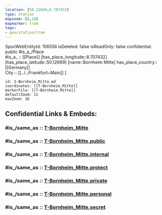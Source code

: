 ```yaml
---
location: [50.12669,8.707432] 
type: Station 
mapzoom: [8,18] 
mapmarker: tram 
tags:
- geo/station/tram
---
```

SpocWebEntityId: 156558
isDeleted: false
isReadOnly: false
confidential: public
#is_a_/Place  
#is_a_ :: [[Place]] 
[has_place_longitude::8.707432] 
[has_place_latitude::50.12669] 
[name::Bornheim Mitte] 
has_place_country:: [[Germany]]  
City :: [[../../Frankfurt~Main]] ] 


```leaflet
id: S-Bornheim_Mitte.md
coordinates: [[T-Bornheim_Mitte]] 
markerFile: [[T-Bornheim_Mitte]] 
defaultZoom: 11 
maxZoom: 18
```


## Confidential Links & Embeds: 

### #is_/same_as :: [T-Bornheim_Mitte](/_Standards/Earth/Continent/Europe/Europe~Central/Germany/Germany~West/Hessen/counties~Hessen/Frankfurt~Main/Stations-FFM~T/T-Bornheim_Mitte.md) 

### #is_/same_as :: [T-Bornheim_Mitte.public](/_public/Earth/Continent/Europe/Europe~Central/Germany/Germany~West/Hessen/counties~Hessen/Frankfurt~Main/Stations-FFM~T/T-Bornheim_Mitte.public.md) 

### #is_/same_as :: [T-Bornheim_Mitte.internal](/_internal/Earth/Continent/Europe/Europe~Central/Germany/Germany~West/Hessen/counties~Hessen/Frankfurt~Main/Stations-FFM~T/T-Bornheim_Mitte.internal.md) 

### #is_/same_as :: [T-Bornheim_Mitte.protect](/_protect/Earth/Continent/Europe/Europe~Central/Germany/Germany~West/Hessen/counties~Hessen/Frankfurt~Main/Stations-FFM~T/T-Bornheim_Mitte.protect.md) 

### #is_/same_as :: [T-Bornheim_Mitte.private](/_private/Earth/Continent/Europe/Europe~Central/Germany/Germany~West/Hessen/counties~Hessen/Frankfurt~Main/Stations-FFM~T/T-Bornheim_Mitte.private.md) 

### #is_/same_as :: [T-Bornheim_Mitte.personal](/_personal/Earth/Continent/Europe/Europe~Central/Germany/Germany~West/Hessen/counties~Hessen/Frankfurt~Main/Stations-FFM~T/T-Bornheim_Mitte.personal.md) 

### #is_/same_as :: [T-Bornheim_Mitte.secret](/_secret/Earth/Continent/Europe/Europe~Central/Germany/Germany~West/Hessen/counties~Hessen/Frankfurt~Main/Stations-FFM~T/T-Bornheim_Mitte.secret.md)

